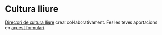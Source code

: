 # Cultura lliure

[Directori de cultura lliure](https://pirates.cat/culturalliure/) creat col·laborativament. Fes les teves aportacions en [aquest formulari](https://participa.pirates.cat/form/obres--liures).